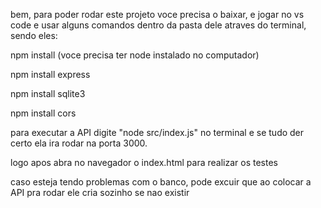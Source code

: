 bem, para poder rodar este projeto voce precisa o baixar, e jogar no vs code e usar alguns comandos dentro da pasta dele atraves do terminal, sendo eles:

npm install (voce precisa ter node instalado no computador)

npm install express

npm install sqlite3

npm install cors 

para executar a API digite "node src/index.js" no terminal e se tudo der certo ela ira rodar na porta 3000.

logo apos abra no navegador o index.html para realizar os testes

caso esteja tendo problemas com o banco, pode excuir que ao colocar a API pra rodar ele cria sozinho se nao existir
